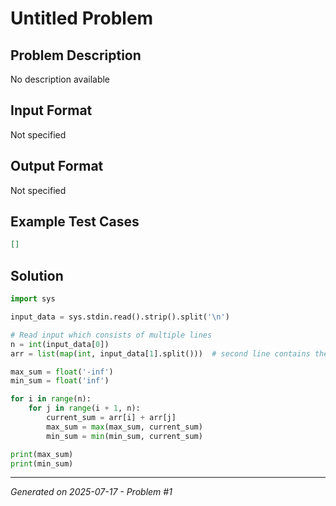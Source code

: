 # Untitled Problem

## Problem Description
No description available

## Input Format
Not specified

## Output Format
Not specified

## Example Test Cases
```json
[]
```

## Solution
```python
import sys

input_data = sys.stdin.read().strip().split('\n')

# Read input which consists of multiple lines
n = int(input_data[0])
arr = list(map(int, input_data[1].split()))  # second line contains the array of integers

max_sum = float('-inf')
min_sum = float('inf')

for i in range(n):
    for j in range(i + 1, n):
        current_sum = arr[i] + arr[j]
        max_sum = max(max_sum, current_sum)
        min_sum = min(min_sum, current_sum)

print(max_sum)
print(min_sum)
```

---
*Generated on 2025-07-17 - Problem #1*